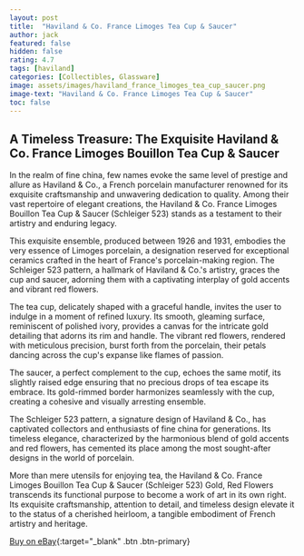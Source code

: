 ```yaml
---
layout: post
title:  "Haviland & Co. France Limoges Tea Cup & Saucer"
author: jack
featured: false
hidden: false
rating: 4.7
tags: [haviland]
categories: [Collectibles, Glassware]
image: assets/images/haviland_france_limoges_tea_cup_saucer.png
image-text: "Haviland & Co. France Limoges Tea Cup & Saucer"
toc: false
---
```


## A Timeless Treasure: The Exquisite Haviland & Co. France Limoges Bouillon Tea Cup & Saucer

In the realm of fine china, few names evoke the same level of prestige and allure as Haviland & Co., a French porcelain manufacturer renowned for its exquisite craftsmanship and unwavering dedication to quality. Among their vast repertoire of elegant creations, the Haviland & Co. France Limoges Bouillon Tea Cup & Saucer (Schleiger 523) stands as a testament to their artistry and enduring legacy.

This exquisite ensemble, produced between 1926 and 1931, embodies the very essence of Limoges porcelain, a designation reserved for exceptional ceramics crafted in the heart of France's porcelain-making region. The Schleiger 523 pattern, a hallmark of Haviland & Co.'s artistry, graces the cup and saucer, adorning them with a captivating interplay of gold accents and vibrant red flowers.

The tea cup, delicately shaped with a graceful handle, invites the user to indulge in a moment of refined luxury. Its smooth, gleaming surface, reminiscent of polished ivory, provides a canvas for the intricate gold detailing that adorns its rim and handle. The vibrant red flowers, rendered with meticulous precision, burst forth from the porcelain, their petals dancing across the cup's expanse like flames of passion.

The saucer, a perfect complement to the cup, echoes the same motif, its slightly raised edge ensuring that no precious drops of tea escape its embrace. Its gold-rimmed border harmonizes seamlessly with the cup, creating a cohesive and visually arresting ensemble.

The Schleiger 523 pattern, a signature design of Haviland & Co., has captivated collectors and enthusiasts of fine china for generations. Its timeless elegance, characterized by the harmonious blend of gold accents and red flowers, has cemented its place among the most sought-after designs in the world of porcelain.

More than mere utensils for enjoying tea, the Haviland & Co. France Limoges Bouillon Tea Cup & Saucer (Schleiger 523) Gold, Red Flowers transcends its functional purpose to become a work of art in its own right. Its exquisite craftsmanship, attention to detail, and timeless design elevate it to the status of a cherished heirloom, a tangible embodiment of French artistry and heritage.

[Buy on eBay](https://ebay.us/CQlDP6){:target="_blank" .btn .btn-primary}
